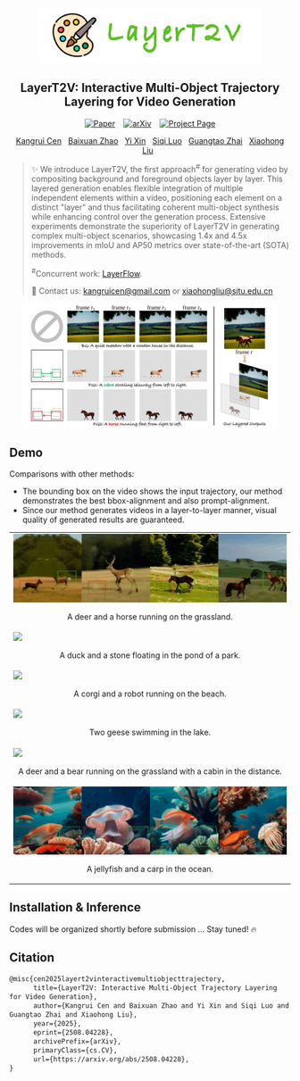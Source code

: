 <p align="center">
  <img src="assets/layert2v-logo.png" height=100>
</p>
<div align="center">

## LayerT2V: Interactive Multi-Object Trajectory Layering for Video Generation

[![Paper](https://img.shields.io/badge/Paper-gray)](https://kr-panghu.github.io/LayerT2V/assets/pdf/LayerT2V.pdf) &ensp; [![arXiv](https://img.shields.io/badge/arXiv-red)](https://arxiv.org/abs/2508.04228) &ensp; [![Project Page](https://img.shields.io/badge/Project%20Page-green
)](https://kr-panghu.github.io/LayerT2V/)

</div>

<p align="center">
<span class="author-block">
  <a href="https://kr-panghu.github.io/">Kangrui Cen</a>&nbsp&nbsp</span>
<span class="author-block">
  <a href="https://scholar.google.com/citations?user=i46wdAUAAAAJ&hl=zh-CN">Baixuan Zhao</a>&nbsp&nbsp</span>
<span class="author-block">
  <a href="https://synbol.github.io/">Yi Xin</a>&nbsp&nbsp</span>
<span class="author-block">
  <a href="https://scholar.google.com/citations?hl=en&user=_Cwn43wAAAAJ">Siqi Luo</a>&nbsp&nbsp</span>
<span class="author-block">
  <a href="https://scholar.google.com/citations?user=E6zbSYgAAAAJ&hl=en">Guangtao Zhai</a>&nbsp&nbsp</span>
<span class="author-block">
  <a href="https://jhc.sjtu.edu.cn/~xiaohongliu/">Xiaohong Liu</a>&nbsp&nbsp</span>
</p>


> ✨ We introduce LayerT2V, the first approach<sup>#</sup>  for generating video by compositing background and foreground objects layer by layer. This layered generation enables flexible integration of multiple independent elements within a video, positioning each element on a distinct "layer" and thus facilitating coherent multi-object synthesis while enhancing control over the generation process. Extensive experiments demonstrate the superiority of LayerT2V in generating complex multi-object scenarios, showcasing 1.4x and 4.5x improvements in mIoU and AP50 metrics over state-of-the-art (SOTA) methods.
>
> <sup>#</sup>Concurrent work: [LayerFlow](https://github.com/SihuiJi/LayerFlow).
> 
> 📧 Contact us: kangruicen@gmail.com or xiaohongliu@sjtu.edu.cn


<img src="./assets/layer-gen.png"
      alt="CIPT2V Pipeline Diagram"
      style="max-width: 90%; height: auto; display: block; margin: 0 auto 30px;">

## Demo

Comparisons with other methods:

* The bounding box on the video shows the input trajectory, our method demonstrates the best bbox-alignment and also prompt-alignment.
* Since our method generates videos in a layer-to-layer manner, visual quality of generated results are guaranteed.

<table>
  <tr>
    <td>
      <img src="./assets/demo/deer-horse-grassland-row.gif"  />
      <p align="center">A deer and a horse running on the grassland.</p>
    </td>
  </tr>
  <tr>
    <td>
      <img src="./assets/demo/duck-stone-row.gif" />
      <p align="center">A duck and a stone floating in the pond of a park.</p>
    </td>
  </tr>
  <tr>
    <td>
      <img src="./assets/demo/robot-corgi-beach-row.gif"  />
      <p align="center">A corgi and a robot running on the beach.</p>
    </td>
  </tr>
  <tr>
    <td>
      <img src="./assets/demo/two-geese-row.gif"  />
      <p align="center">Two geese swimming in the lake.</p>
    </td>
  </tr>
  <tr>
    <td>
      <img src="./assets/demo/deer-bear-cabin-row.gif" />
      <p align="center">A deer and a bear running on the grassland with a cabin in the distance.</p>
    </td>
  </tr>
  <tr>
    <td>
      <img src="./assets/demo/jellyfish-carp-row.gif"  />
      <p align="center">A jellyfish and a carp in the ocean.</p>
    </td>
  </tr>
</table>



## Installation & Inference

<p>Codes will be organized shortly before submission ... Stay tuned! 🔥</p>


## Citation <a name="cite"></a>
```
@misc{cen2025layert2vinteractivemultiobjecttrajectory,
      title={LayerT2V: Interactive Multi-Object Trajectory Layering for Video Generation}, 
      author={Kangrui Cen and Baixuan Zhao and Yi Xin and Siqi Luo and Guangtao Zhai and Xiaohong Liu},
      year={2025},
      eprint={2508.04228},
      archivePrefix={arXiv},
      primaryClass={cs.CV},
      url={https://arxiv.org/abs/2508.04228}, 
}
```